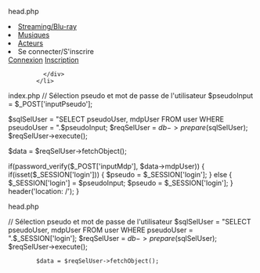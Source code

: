 head.php

<li class="nav-item">
              <a class="nav-link" href="#">Streaming/Blu-ray</a>
            </li>
            <li class="nav-item">
              <a class="nav-link" href="#">Musiques</a>
            </li>
            <!-- <li class="nav-item">
              <a class="nav-link" href="#">Stickers</a>
            </li> -->
            <li class="nav-item">
              <a class="nav-link" href="#">Acteurs</a>
</li>


<li class="nav-item avatar dropdown">
              <a class="nav-link" id="navbarDropdownMenuLink-55" data-toggle="dropdown"
                aria-haspopup="true" aria-expanded="false">
                Se connecter/S'inscrire
              </a>
              <div class="dropdown-menu dropdown-menu-lg-right dropdown-secondary"
                aria-labelledby="navbarDropdownMenuLink-55">
                <a class="dropdown-item" href="connexion">Connexion</a>
                <a class="dropdown-item" href="inscription">Inscription</a>
                
              </div>
            </li>

index.php
// Sélection pseudo et mot de passe de l'utilisateur
$pseudoInput = $_POST['inputPseudo'];

$sqlSelUser = "SELECT pseudoUser, mdpUser FROM user WHERE pseudoUser = ".$pseudoInput;
$reqSelUser = $db->prepare($sqlSelUser);
$reqSelUser->execute();

$data = $reqSelUser->fetchObject();

if(password_verify($_POST['inputMdp'], $data->mdpUser)) {
    if(isset($_SESSION['login'])) {
    $pseudo = $_SESSION['login'];
    } else {
    $_SESSION['login'] = $pseudoInput;
    $pseudo = $_SESSION['login'];
    }
    header('location: /');
}

head.php

// Sélection pseudo et mot de passe de l'utilisateur
            $sqlSelUser = "SELECT pseudoUser, mdpUser FROM user WHERE pseudoUser = ".$_SESSION['login'];
            $reqSelUser = $db->prepare($sqlSelUser);
            $reqSelUser->execute();
            
            $data = $reqSelUser->fetchObject();